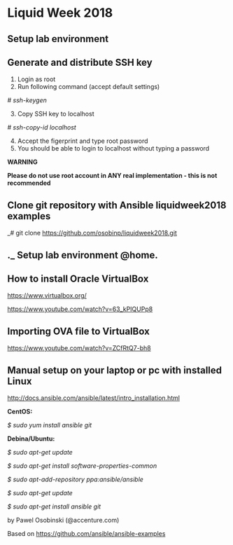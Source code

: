 # Liquid Week 2018

Setup lab environment
---------------------
Generate and distribute SSH key
---------------------
1. Login as root
2. Run following command (accept default settings)

_# ssh-keygen_

3. Copy SSH key to localhost

_# ssh-copy-id localhost_

4. Accept the figerprint and type root password
5. You should be able to login to localhost without typing a password

**WARNING**

**Please do not use root account in ANY real implementation - this is not recommended**

Clone git repository with Ansible liquidweek2018 examples
---------------------
_# git clone https://github.com/osobinp/liquidweek2018.git

._
Setup lab environment @home.
---------------------
How to install Oracle VirtualBox
---------------------
https://www.virtualbox.org/

https://www.youtube.com/watch?v=63_kPIQUPp8

Importing OVA file to VirtualBox
---------------------
https://www.youtube.com/watch?v=ZCfRtQ7-bh8

Manual setup on your laptop or pc with installed Linux
---------------------
http://docs.ansible.com/ansible/latest/intro_installation.html

 **CentOS:**

 _$ sudo yum install ansible git_

 **Debina/Ubuntu:**

 _$ sudo apt-get update_

 _$ sudo apt-get install software-properties-common_

 _$ sudo apt-add-repository ppa:ansible/ansible_

 _$ sudo apt-get update_

 _$ sudo apt-get install ansible git_



by Pawel Osobinski (@accenture.com)

Based on
https://github.com/ansible/ansible-examples
